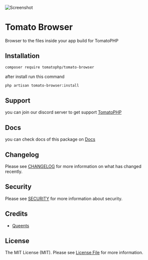 ![Screenshot](https://github.com/tomatophp/tomato-browser/blob/master/art/screenshot.png)

# Tomato Browser

Browser to the files inside your app build for TomatoPHP

## Installation

```bash
composer require tomatophp/tomato-browser
```
after install run this command

```bash
php artisan tomato-browser:install
```

## Support

you can join our discord server to get support [TomatoPHP](https://discord.gg/Xqmt35Uh)

## Docs

you can check docs of this package on [Docs](https://docs.tomatophp.com/plugins/tomato-browser)

## Changelog

Please see [CHANGELOG](CHANGELOG.md) for more information on what has changed recently.

## Security

Please see [SECURITY](SECURITY.md) for more information about security.

## Credits

- [Queents](mailto:info@3x1.io)

## License

The MIT License (MIT). Please see [License File](LICENSE.md) for more information.
